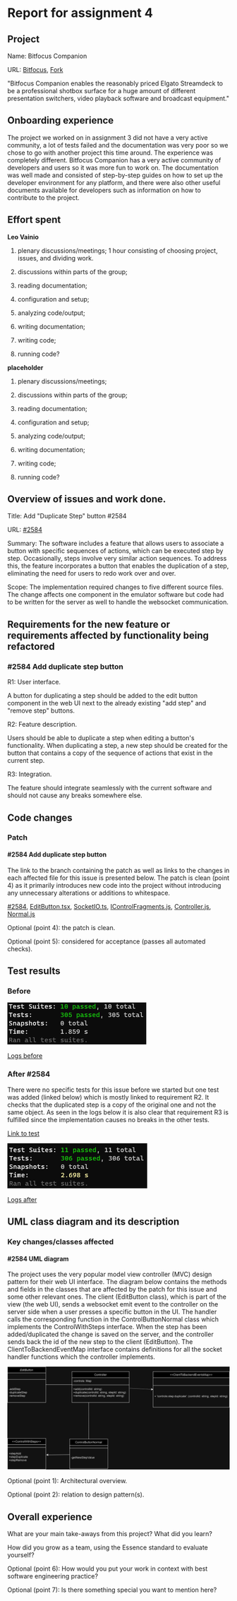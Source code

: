 # Report for assignment 4

## Project

Name: Bitfocus Companion

URL: [Bitfocus](https://github.com/bitfocus/companion), [Fork](https://github.com/dd2480-group14-2024/companion)

"Bitfocus Companion enables the reasonably priced Elgato Streamdeck to be a professional shotbox surface for a huge amount of different presentation switchers, video playback software and broadcast equipment."

## Onboarding experience

The project we worked on in assignment 3 did not have a very active community, a lot of tests failed and the documentation was very poor so we chose to go with another project this time around. The experience was completely different. Bitfocus Companion has a very active community of developers and users so it was more fun to work on. The documentation was well made and consisted of step-by-step guides on how to set up the developer environment for any platform, and there were also other useful documents available for developers such as information on how to contribute to the project.

## Effort spent

__Leo Vainio__

1. plenary discussions/meetings;
1 hour consisting of choosing project, issues, and dividing work.

2. discussions within parts of the group;

3. reading documentation;

4. configuration and setup;

5. analyzing code/output;

6. writing documentation;

7. writing code;

8. running code?


__placeholder__

1. plenary discussions/meetings;

2. discussions within parts of the group;

3. reading documentation;

4. configuration and setup;

5. analyzing code/output;

6. writing documentation;

7. writing code;

8. running code?



## Overview of issues and work done.

Title: Add "Duplicate Step" button #2584

URL: [#2584](https://github.com/bitfocus/companion/issues/2584)

Summary: The software includes a feature that allows users to associate a button with specific sequences of actions, which can be executed step by step. Occasionally, steps involve very similar action sequences. To address this, the feature incorporates a button that enables the duplication of a step, eliminating the need for users to redo work over and over.

Scope: The implementation required changes to five different source files. The change affects one component in the emulator software but code had to be written for the server as well to handle the websocket communication.

## Requirements for the new feature or requirements affected by functionality being refactored

### #2584 Add duplicate step button

R1: User interface. 

A button for duplicating a step should be added to the edit button component in the web UI next to the already existing "add step" and "remove step" buttons. 

R2: Feature description.

Users should be able to duplicate a step when editing a button's functionality. When duplicating a step, a new step should be created for the button that contains a copy of the sequence of actions that exist in the current step. 

R3: Integration.

The feature should integrate seamlessly with the current software and should not cause any breaks somewhere else.

## Code changes

### Patch

#### #2584 Add duplicate step button

The link to the branch containing the patch as well as links to the changes in each affected file for this issue is presented below. The patch is clean (point 4) as it primarily introduces new code into the project without introducing any unnecessary alterations or additions to whitespace.

[#2584](https://github.com/dd2480-group14-2024/companion/tree/feature/issue-2584/add-duplicate-step-button), 
[EditButton.tsx](https://github.com/dd2480-group14-2024/companion/blob/feature/issue-2584/add-duplicate-step-button/webui/src/Buttons/EditButton.tsx#L437), 
[SocketIO.ts](https://github.com/dd2480-group14-2024/companion/blob/feature/issue-2584/add-duplicate-step-button/shared-lib/lib/SocketIO.ts#L172), 
[IControlFragments.js](https://github.com/dd2480-group14-2024/companion/blob/feature/issue-2584/add-duplicate-step-button/companion/lib/Controls/IControlFragments.js#L49), 
[Controller.js](https://github.com/dd2480-group14-2024/companion/blob/feature/issue-2584/add-duplicate-step-button/companion/lib/Controls/Controller.js#L657), 
[Normal.js](https://github.com/dd2480-group14-2024/companion/blob/feature/issue-2584/add-duplicate-step-button/companion/lib/Controls/ControlTypes/Button/Normal.js#L848)

Optional (point 4): the patch is clean.

Optional (point 5): considered for acceptance (passes all automated checks).

## Test results

### Before

![before img](./test_logs/log_before.png)

[Logs before](https://github.com/dd2480-group14-2024/assignment4/blob/main/test_logs/log_before.txt)

### After #2584

There were no specific tests for this issue before we started but one test was added (linked below) which is mostly linked to requirement R2. It checks that the duplicated step is a copy of the original one and not the same object. As seen in the logs below it is also clear that requirement R3 is fulfilled since the implementation causes no breaks in the other tests.

[Link to test](https://github.com/dd2480-group14-2024/companion/blob/feature/issue-2584/add-duplicate-step-button/companion/test/Service/Duplicate.test.js)

![After img](./test_logs/log_after_2584.png)

[Logs after](https://github.com/dd2480-group14-2024/assignment4/blob/main/test_logs/log_after_2584.txt)

## UML class diagram and its description

### Key changes/classes affected

#### #2584 UML diagram

The project uses the very popular model view controller (MVC) design pattern for their web UI interface. The diagram below contains the methods and fields in the classes that are affected by the patch for this issue and some other relevant ones. The client (EditButton class), which is part of the view (the web UI), sends a websocket emit event to the controller on the server side when a user presses a specific button in the UI. The handler calls the corresponding function in the ControlButtonNormal class which implements the ControlWithSteps interface. When the step has been added/duplicated the change is saved on the server, and the controller sends back the id of the new step to the client (EditButton). The ClientToBackendEventMap interface contains definitions for all the socket handler functions which the controller implements.

![Issue #2584](./assets/issue2584.drawio.png)

Optional (point 1): Architectural overview.

Optional (point 2): relation to design pattern(s).

## Overall experience

What are your main take-aways from this project? What did you learn?

How did you grow as a team, using the Essence standard to evaluate yourself?

Optional (point 6): How would you put your work in context with best software engineering practice?

Optional (point 7): Is there something special you want to mention here?
